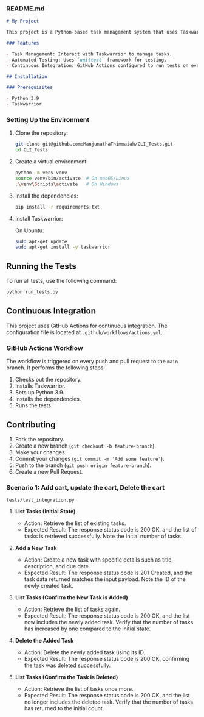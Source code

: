 ### README.md

```markdown
# My Project

This project is a Python-based task management system that uses Taskwarrior and includes automated tests using the `unittest` framework. The project is set up to use GitHub Actions for continuous integration.

### Features

- Task Management: Interact with Taskwarrior to manage tasks.
- Automated Testing: Uses `unittest` framework for testing.
- Continuous Integration: GitHub Actions configured to run tests on every push and pull request.

## Installation

### Prerequisites

- Python 3.9
- Taskwarrior

```

### Setting Up the Environment

1. Clone the repository:

   ```sh
   git clone git@github.com:ManjunathaThimmaiah/CLI_Tests.git
   cd CLI_Tests
   ```

2. Create a virtual environment:

   ```sh
   python -m venv venv
   source venv/bin/activate  # On macOS/Linux
   .\venv\Scripts\activate   # On Windows
   ```

3. Install the dependencies:

   ```sh
   pip install -r requirements.txt
   ```

4. Install Taskwarrior:

   On Ubuntu:

   ```sh
   sudo apt-get update
   sudo apt-get install -y taskwarrior
   ```

## Running the Tests

To run all tests, use the following command:

```sh
python run_tests.py
```

## Continuous Integration

This project uses GitHub Actions for continuous integration. The configuration file is located at `.github/workflows/actions.yml`.

### GitHub Actions Workflow

The workflow is triggered on every push and pull request to the `main` branch. It performs the following steps:

1. Checks out the repository.
2. Installs Taskwarrior.
3. Sets up Python 3.9.
4. Installs the dependencies.
5. Runs the tests.

## Contributing

1. Fork the repository.
2. Create a new branch (`git checkout -b feature-branch`).
3. Make your changes.
4. Commit your changes (`git commit -m 'Add some feature'`).
5. Push to the branch (`git push origin feature-branch`).
6. Create a new Pull Request.



### Scenario 1: Add cart, update the cart, Delete the cart

`tests/test_integration.py`

1. **List Tasks (Initial State)**
   - Action: Retrieve the list of existing tasks.
   - Expected Result: The response status code is 200 OK, and the list of tasks is retrieved successfully. Note the initial number of tasks.

2. **Add a New Task**
   - Action: Create a new task with specific details such as title, description, and due date.
   - Expected Result: The response status code is 201 Created, and the task data returned matches the input payload. Note the ID of the newly created task.
  
3. **List Tasks (Confirm the New Task is Added)**
   - Action: Retrieve the list of tasks again.
   - Expected Result: The response status code is 200 OK, and the list now includes the newly added task. Verify that the number of tasks has increased by one compared to the initial state.
     
4. **Delete the Added Task**
   - Action: Delete the newly added task using its ID.
   - Expected Result: The response status code is 200 OK, confirming the task was deleted successfully.           

5. **List Tasks (Confirm the Task is Deleted)**
   - Action: Retrieve the list of tasks once more.
   - Expected Result: The response status code is 200 OK, and the list no longer includes the deleted task. Verify that the number of tasks has returned to the initial count.  

